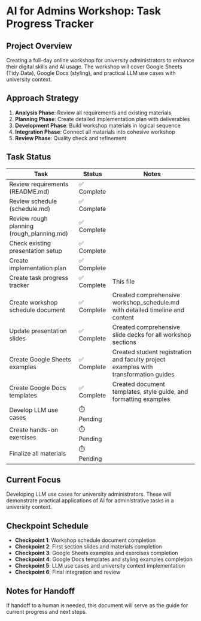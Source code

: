 # AI for Admins Workshop: Task Progress Tracker

## Project Overview
Creating a full-day online workshop for university administrators to enhance their digital skills and AI usage. The workshop will cover Google Sheets (Tidy Data), Google Docs (styling), and practical LLM use cases with university context.

## Approach Strategy
1. **Analysis Phase**: Review all requirements and existing materials
2. **Planning Phase**: Create detailed implementation plan with deliverables
3. **Development Phase**: Build workshop materials in logical sequence
4. **Integration Phase**: Connect all materials into cohesive workshop
5. **Review Phase**: Quality check and refinement

## Task Status

| Task | Status | Notes |
|------|--------|-------|
| Review requirements (README.md) | ✅ Complete | |
| Review schedule (schedule.md) | ✅ Complete | |
| Review rough planning (rough_planning.md) | ✅ Complete | |
| Check existing presentation setup | ✅ Complete | |
| Create implementation plan | ✅ Complete | |
| Create task progress tracker | ✅ Complete | This file |
| Create workshop schedule document | ✅ Complete | Created comprehensive workshop_schedule.md with detailed timeline and content |
| Update presentation slides | ✅ Complete | Created comprehensive slide decks for all workshop sections |
| Create Google Sheets examples | ✅ Complete | Created student registration and faculty project examples with transformation guides |
| Create Google Docs templates | ✅ Complete | Created document templates, style guide, and formatting examples |
| Develop LLM use cases | ⏱️ Pending | |
| Create hands-on exercises | ⏱️ Pending | |
| Finalize all materials | ⏱️ Pending | |

## Current Focus
Developing LLM use cases for university administrators. These will demonstrate practical applications of AI for administrative tasks in a university context.

## Checkpoint Schedule
- **Checkpoint 1**: Workshop schedule document completion
- **Checkpoint 2**: First section slides and materials completion
- **Checkpoint 3**: Google Sheets examples and exercises completion
- **Checkpoint 4**: Google Docs templates and styling examples completion
- **Checkpoint 5**: LLM use cases and university context implementation
- **Checkpoint 6**: Final integration and review

## Notes for Handoff
If handoff to a human is needed, this document will serve as the guide for current progress and next steps.